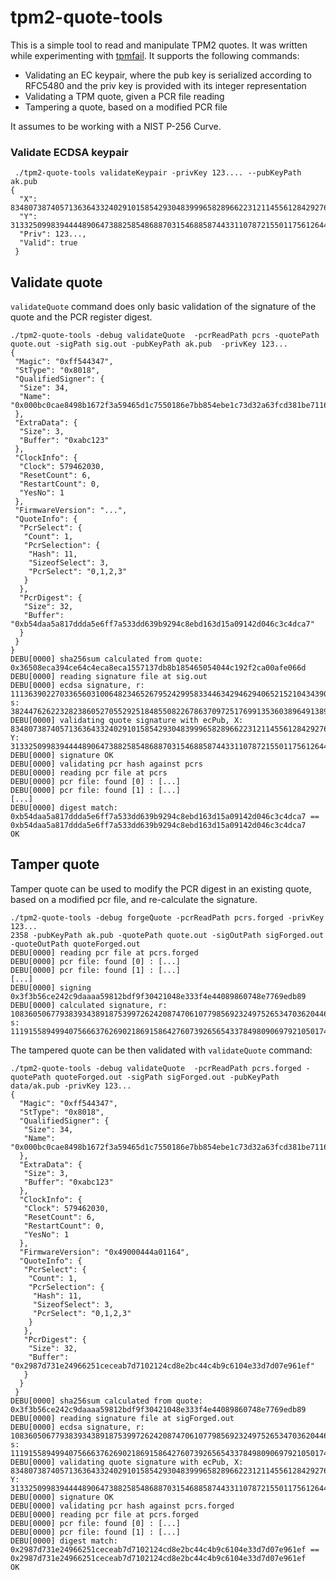# tpm2-quote-tools
This is a simple tool to read and manipulate TPM2 quotes. It was written while experimenting with [tpmfail](https://tpm.fail/). It supports the following commands:

* Validating an EC keypair, where the pub key is serialized according to RFC5480 and the priv key is provided with its integer representation
* Validating a TPM quote, given a PCR file reading
* Tampering a quote, based on a modified PCR file

It assumes to be working with a NIST P-256 Curve.

### Validate ECDSA keypair
```
 ./tpm2-quote-tools validateKeypair -privKey 123.... --pubKeyPath ak.pub
{
  "X": 83480738740571363643324029101585429304839996582896622312114556128429276170770,
  "Y": 31332509983944448906473882585486887031546885874433110787215501175612644198303,
  "Priv": 123...,
  "Valid": true
 }
 ```
 
 
 ## Validate quote
 `validateQuote` command does only basic validation of the signature of the quote and the PCR register digest.
 ```
 ./tpm2-quote-tools -debug validateQuote  -pcrReadPath pcrs -quotePath quote.out -sigPath sig.out -pubKeyPath ak.pub  -privKey 123...
{
  "Magic": "0xff544347",
  "StType": "0x8018",
  "QualifiedSigner": {
   "Size": 34,
   "Name": "0x000bc0cae8498b1672f3a59465d1c7550186e7bb854ebe1c73d32a63fcd381be7116"
  },
  "ExtraData": {
   "Size": 3,
   "Buffer": "0xabc123"
  },
  "ClockInfo": {
   "Clock": 579462030,
   "ResetCount": 6,
   "RestartCount": 0,
   "YesNo": 1
  },
  "FirmwareVersion": "...",
  "QuoteInfo": {
   "PcrSelect": {
    "Count": 1,
    "PcrSelection": {
     "Hash": 11,
     "SizeofSelect": 3,
     "PcrSelect": "0,1,2,3"
    }
   },
   "PcrDigest": {
    "Size": 32,
    "Buffer": "0xb54daa5a817ddda5e6ff7a533dd639b9294c8ebd163d15a09142d046c3c4dca7"
   }
  }
 }
DEBU[0000] sha256sum calculated from quote: 0x36508eca394ce64c4eca8eca1557137db8b185465054044c192f2ca00afe066d 
DEBU[0000] reading signature file at sig.out      
DEBU[0000] ecdsa signature, r: 111363902270336560310064823465267952429958334463429462940652152104343902580681, s: 38244762622328238605270552925184855082267863709725176991353603896491389561246 
DEBU[0000] validating quote signature with ecPub, X: 83480738740571363643324029101585429304839996582896622312114556128429276170770, Y: 31332509983944448906473882585486887031546885874433110787215501175612644198303 
DEBU[0000] signature OK                                 
DEBU[0000] validating pcr hash against pcrs
DEBU[0000] reading pcr file at pcrs
DEBU[0000] pcr file: found [0] : [...] 
DEBU[0000] pcr file: found [1] : [...] 
[...]
DEBU[0000] digest match: 0xb54daa5a817ddda5e6ff7a533dd639b9294c8ebd163d15a09142d046c3c4dca7 == 0xb54daa5a817ddda5e6ff7a533dd639b9294c8ebd163d15a09142d046c3c4dca7 
OK
```

## Tamper quote
Tamper quote can be used to modify the PCR digest in an existing quote, based on a modified pcr file, and re-calculate the signature.
```
./tpm2-quote-tools -debug forgeQuote -pcrReadPath pcrs.forged -privKey 123...
2358 -pubKeyPath ak.pub -quotePath quote.out -sigOutPath sigForged.out -quoteOutPath quoteForged.out
DEBU[0000] reading pcr file at pcrs.forged              
DEBU[0000] pcr file: found [0] : [...] 
DEBU[0000] pcr file: found [1] : [...] 
[...]
DEBU[0000] signing 0x3f3b56ce242c9daaaa59812bdf9f30421048e333f4e44089860748e7769edb89 
DEBU[0000] calculated signature, r: 108360506779383934389187539972624208747061077985692324975265347036204466096619, s: 111915589499407566637626902186915864276073926565433784980906979210501747227395
```


The tampered quote can be then validated with `validateQuote` command:
```
./tpm2-quote-tools -debug validateQuote  -pcrReadPath pcrs.forged -quotePath quoteForged.out -sigPath sigForged.out -pubKeyPath data/ak.pub -privKey 123...               
{
  "Magic": "0xff544347",
  "StType": "0x8018",
  "QualifiedSigner": {
   "Size": 34,
   "Name": "0x000bc0cae8498b1672f3a59465d1c7550186e7bb854ebe1c73d32a63fcd381be7116"
  },
  "ExtraData": {
   "Size": 3,
   "Buffer": "0xabc123"
  },
  "ClockInfo": {
   "Clock": 579462030,
   "ResetCount": 6,
   "RestartCount": 0,
   "YesNo": 1
  },
  "FirmwareVersion": "0x49000444a01164",
  "QuoteInfo": {
   "PcrSelect": {
    "Count": 1,
    "PcrSelection": {
     "Hash": 11,
     "SizeofSelect": 3,
     "PcrSelect": "0,1,2,3"
    }
   },
   "PcrDigest": {
    "Size": 32,
    "Buffer": "0x2987d731e24966251ceceab7d7102124cd8e2bc44c4b9c6104e33d7d07e961ef"
   }
  }
 }
DEBU[0000] sha256sum calculated from quote: 0x3f3b56ce242c9daaaa59812bdf9f30421048e333f4e44089860748e7769edb89 
DEBU[0000] reading signature file at sigForged.out      
DEBU[0000] ecdsa signature, r: 108360506779383934389187539972624208747061077985692324975265347036204466096619, s: 111915589499407566637626902186915864276073926565433784980906979210501747227395 
DEBU[0000] validating quote signature with ecPub, X: 83480738740571363643324029101585429304839996582896622312114556128429276170770, Y: 31332509983944448906473882585486887031546885874433110787215501175612644198303 
DEBU[0000] signature OK                                 
DEBU[0000] validating pcr hash against pcrs.forged      
DEBU[0000] reading pcr file at pcrs.forged              
DEBU[0000] pcr file: found [0] : [...] 
DEBU[0000] pcr file: found [1] : [...] 
DEBU[0000] digest match: 0x2987d731e24966251ceceab7d7102124cd8e2bc44c4b9c6104e33d7d07e961ef == 0x2987d731e24966251ceceab7d7102124cd8e2bc44c4b9c6104e33d7d07e961ef 
OK
```
